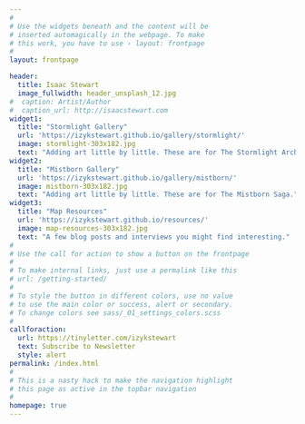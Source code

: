 ```yaml
---
#
# Use the widgets beneath and the content will be
# inserted automagically in the webpage. To make
# this work, you have to use › layout: frontpage
#
layout: frontpage

header:
  title: Isaac Stewart
  image_fullwidth: header_unsplash_12.jpg
#  caption: Artist/Author
#  caption_url: http://isaacstewart.com
widget1:
  title: "Stormlight Gallery"
  url: 'https://izykstewart.github.io/gallery/stormlight/'
  image: stormlight-303x182.jpg
  text: "Adding art little by little. These are for The Stormlight Archive."
widget2:
  title: "Mistborn Gallery"
  url: 'https://izykstewart.github.io/gallery/mistborn/'
  image: mistborn-303x182.jpg
  text: "Adding art little by little. These are for The Mistborn Saga."
widget3:
  title: "Map Resources"
  url: 'https://izykstewart.github.io/resources/'
  image: map-resources-303x182.jpg
  text: "A few blog posts and interviews you might find interesting."
#
# Use the call for action to show a button on the frontpage
#
# To make internal links, just use a permalink like this
# url: /getting-started/
#
# To style the button in different colors, use no value
# to use the main color or success, alert or secondary.
# To change colors see sass/_01_settings_colors.scss
#
callforaction:
  url: https://tinyletter.com/izykstewart
  text: Subscribe to Newsletter
  style: alert
permalink: /index.html
#
# This is a nasty hack to make the navigation highlight
# this page as active in the topbar navigation
#
homepage: true
---
```

